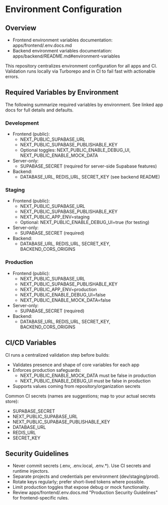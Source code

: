 # Environment Configuration

## Overview
- Frontend environment variables documentation: apps/frontend/.env.docs.md
- Backend environment variables documentation: apps/backend/README.md#environment-variables

This repository centralizes environment configuration for all apps and CI. Validation runs locally via Turborepo and in CI to fail fast with actionable errors.

## Required Variables by Environment

The following summarize required variables by environment. See linked app docs for full details and defaults.

### Development
- Frontend (public):
  - NEXT_PUBLIC_SUPABASE_URL
  - NEXT_PUBLIC_SUPABASE_PUBLISHABLE_KEY
  - Optional toggles: NEXT_PUBLIC_ENABLE_DEBUG_UI, NEXT_PUBLIC_ENABLE_MOCK_DATA
- Server-only:
  - SUPABASE_SECRET (required for server-side Supabase features)
- Backend:
  - DATABASE_URL, REDIS_URL, SECRET_KEY (see backend README)

### Staging
- Frontend (public):
  - NEXT_PUBLIC_SUPABASE_URL
  - NEXT_PUBLIC_SUPABASE_PUBLISHABLE_KEY
  - NEXT_PUBLIC_APP_ENV=staging
  - Optional: NEXT_PUBLIC_ENABLE_DEBUG_UI=true (for testing)
- Server-only:
  - SUPABASE_SECRET (required)
- Backend:
  - DATABASE_URL, REDIS_URL, SECRET_KEY, BACKEND_CORS_ORIGINS

### Production
- Frontend (public):
  - NEXT_PUBLIC_SUPABASE_URL
  - NEXT_PUBLIC_SUPABASE_PUBLISHABLE_KEY
  - NEXT_PUBLIC_APP_ENV=production
  - NEXT_PUBLIC_ENABLE_DEBUG_UI=false
  - NEXT_PUBLIC_ENABLE_MOCK_DATA=false
- Server-only:
  - SUPABASE_SECRET (required)
- Backend:
  - DATABASE_URL, REDIS_URL, SECRET_KEY, BACKEND_CORS_ORIGINS

## CI/CD Variables

CI runs a centralized validation step before builds:
- Validates presence and shape of core variables for each app
- Enforces production safeguards:
  - NEXT_PUBLIC_ENABLE_MOCK_DATA must be false in production
  - NEXT_PUBLIC_ENABLE_DEBUG_UI must be false in production
- Supports values coming from repository/organization secrets

Common CI secrets (names are suggestions; map to your actual secrets store):
- SUPABASE_SECRET
- NEXT_PUBLIC_SUPABASE_URL
- NEXT_PUBLIC_SUPABASE_PUBLISHABLE_KEY
- DATABASE_URL
- REDIS_URL
- SECRET_KEY

## Security Guidelines
- Never commit secrets (.env, .env.local, .env.*). Use CI secrets and runtime injectors.
- Separate projects and credentials per environment (dev/staging/prod).
- Rotate keys regularly; prefer short-lived tokens where possible.
- Limit production toggles that expose debug or mock functionality.
- Review apps/frontend/.env.docs.md "Production Security Guidelines" for frontend-specific rules.
